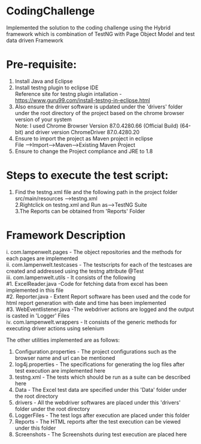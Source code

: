 # CodingChallenge
Implemented the solution to the coding challenge using the Hybrid framework which is combination of TestNG with Page Object Model and test data driven Framework

# Pre-requisite:
1. Install Java and Eclipse
2. Install testng plugin to eclipse IDE <br />
Reference site for testng plugin intallation - https://www.guru99.com/install-testng-in-eclipse.html
3. Also ensure the driver software is updated under the 'drivers' folder under the root directory of the project based on the chrome browser version of your system <br />
Note: I used Chrome Browser Version 87.0.4280.66 (Official Build) (64-bit) and driver version ChromeDriver 87.0.4280.20
4. Ensure to import the project as Maven project in eclipse  <br />
File -->Import-->Maven-->Existing Maven Project
5. Ensure to change the Project compliance and JRE to 1.8

# Steps to execute the test script:
1. Find the testng.xml file and the following path in the project folder <br />
    src/main/resources -->testng.xml <br />
2.Rightclick on testng.xml and Run as-->TestNG Suite <br />
3.The Reports can be obtained from 'Reports' Folder

# Framework Description
i. com.lampenwelt.pages - The object repositories and the methods for each pages are implemented  <br />
ii. com.lampenwelt.testcases - The testscripts for each of the testcases are created and addressed using the testng attribute @Test  <br />
iii. com.lampenwelt.utils - It consists of the following  <br />
     #1. ExcelReader.java -Code for fetching data from excel has been implemented in this file  <br />
     #2. Reporter.java - Extent Report software has been used and the code for html report generation with date and time has been implemented  <br />
     #3. WebEventlistener.java -The webdriver actions are logged and the output is casted in 'Logger' Files  <br />
iv. com.lampenwelt.wrappers - It consists of the generic methods for executing driver actions using selenium  <br />

The other utilities implemented are as follows:  <br />
1. Configuration.properties - The project configurations such as the browser name and url can be mentioned  <br />
2. log4j.properties - The specifications for generating the log files after test execution are implemented here  <br />
3. testng.xml - The tests which should be run as a suite can be described here  <br />
4. Data - The Excel test data are specified under this 'Data' folder under the root directory  <br />
5. drivers - All the webdriver softwares are placed under this 'drivers' folder under the root directory  <br />
6. LoggerFiles - The test logs after execution are placed under this folder  <br />
7. Reports - The HTML reports after the test execution can be viewed under this folder  <br />
8. Screenshots - The Screenshots during test execution are placed here





